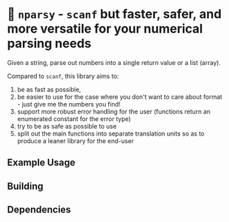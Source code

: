 # :toolbox: `nparsy` - `scanf` but faster, safer, and more versatile for your numerical parsing needs
Given a string, parse out numbers into a single return value or a list (array).

Compared to `scanf`, this library aims to:

1. be as fast as possible,
2. be easier to use for the case where you don't want to care about format - just give me the numbers you find!
3. support more robust error handling for the user (functions return an enumerated constant for the error type)
4. try to be as safe as possible to use
5. split out the main functions into separate translation units so as to produce a leaner library for the end-user

## Example Usage

## Building

## Dependencies

